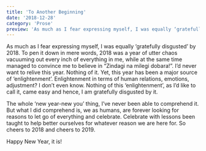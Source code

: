 ```yaml
---
title: 'To Another Beginning'
date: '2018-12-28'
category: 'Prose'
preview: 'As much as I fear expressing myself, I was equally ‘gratefully disgusted’ by 2018. To pen it down in mere words, 2018 was a year of utter chaos vacuuming out every inch of everything in me, while at the same time managed to convince me to believe in “Zindagi na milegi dobara".'
---
```


As much as I fear expressing myself, I was equally ‘gratefully disgusted’ by 2018. To pen it down in mere words, 2018 was a year of utter chaos vacuuming out every inch of everything in me, while at the same time managed to convince me to believe in “Zindagi na milegi dobara!”. I’d never want to relive this year. Nothing of it. Yet, this year has been a major source of ‘enlightenment’. Enlightenment in terms of human relations, emotions, adjustment? I don’t even know. Nothing of this ‘enlightenment’, as I’d like to call it, came easy and hence, I am gratefully disgusted by it.

The whole ‘new year-new you’ thing, I’ve never been able to comprehend it. But what I did comprehend is, we as humans, are forever looking for reasons to let go of everything and celebrate. Celebrate with lessons been taught to help better ourselves for whatever reason we are here for. So cheers to 2018 and cheers to 2019.

Happy New Year, it is!